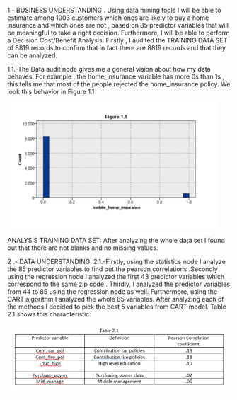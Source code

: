 
1.- BUSINESS UNDERSTANDING .
Using data mining tools I will be able to estimate  among 1003 customers which ones are  likely to buy a home insurance and which ones are not , based on 85 predictor variables that will be meaningful to take a right decision. Furthermore, I will be able to perform a Decision Cost/Benefit Analysis.  Firstly ,  I audited  the TRAINING DATA SET  of 8819 records to confirm that in fact there are 8819 records  and that they can be analyzed.

1.1.-The Data audit node gives me a general  vision about how my data behaves. For example : the home_insurance variable has more 0s than 1s , this tells me that most of the people rejected the home_insurance policy. We look this behavior in Figure 1.1

![Picture1](Desktop/HOME_INSURANCE_MKT/IMAGENES/Picture1.png)


ANALYSIS TRAINING DATA SET:  After analyzing the whole data set  I found out that there are not blanks and no missing values.


2 .- DATA UNDERSTANDING.
2.1.-Firstly,  using the statistics node I analyze the 85 predictor variables to find out the pearson  correlations  .Secondly  using the regression node I analyzed the first 43 predictor  variables which correspond to the same zip code  . Thirdly, I analyzed the predictor  variables from 44 to 85 using the regression node as well. Furthermore, using the CART algorithm  I analyzed the whole 85 variables. After analyzing each of the methods I decided to pick the best 5 variables from CART model. Table 2.1 shows this characteristic.

![Picture2](Desktop/HOME_INSURANCE_MKT/IMAGENES/Picture2.png)
